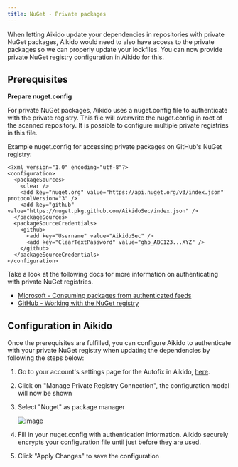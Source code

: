 ```yaml
---
title: NuGet - Private packages
---
```



When letting Aikido update your dependencies in repositories with private NuGet packages, Aikido would need to also have access to the private packages so we can properly update your lockfiles. You can now provide private NuGet registry configuration in Aikido for this.

## Prerequisites

**Prepare nuget.config**

For private NuGet packages, Aikido uses a nuget.config file to authenticate with the private registry. This file will overwrite the nuget.config in root of the scanned repository. It is possible to configure multiple private registries in this file. 

Example nuget.config for accessing private packages on GitHub's NuGet registry:

```
<?xml version="1.0" encoding="utf-8"?>
<configuration>
  <packageSources>
    <clear />
    <add key="nuget.org" value="https://api.nuget.org/v3/index.json" protocolVersion="3" />
    <add key="github" value="https://nuget.pkg.github.com/AikidoSec/index.json" />
  </packageSources>
  <packageSourceCredentials>
    <github>
      <add key="Username" value="AikidoSec" />
      <add key="ClearTextPassword" value="ghp_ABC123...XYZ" />
    </github>
  </packageSourceCredentials>
</configuration>
```

Take a look at the following docs for more information on authenticating with private NuGet registries.

- [Microsoft - Consuming packages from authenticated feeds ](https://learn.microsoft.com/en-us/nuget/consume-packages/consuming-packages-authenticated-feeds)
- [GitHub - Working with the NuGet registry](https://docs.github.com/en/packages/working-with-a-github-packages-registry/working-with-the-nuget-registry)

## Configuration in Aikido

Once the prerequisites are fulfilled, you can configure Aikido to authenticate with your private NuGet registry when updating the dependencies by following the steps below:

1. Go to your account's settings page for the Autofix in Aikido, [here](https://app.aikido.dev/settings/integrations/autofix).
2. Click on "Manage Private Registry Connection", the configuration modal will now be shown
3. Select "Nuget" as package manager

   ![Image](https://ucarecdn.com/ebfc1c1e-5524-4b4e-a527-6e1e8627b693/)
4. Fill in your nuget.config with authentication information. Aikido securely encrypts your configuration file until just before they are used. 
5. Click "Apply Changes" to save the configuration